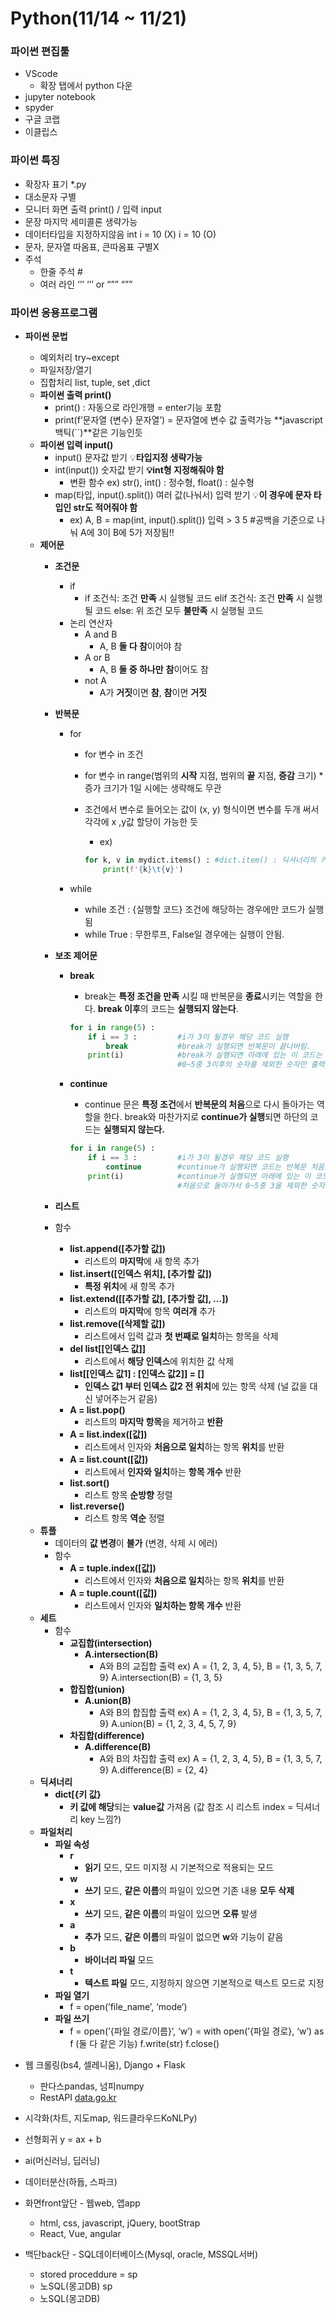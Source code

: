 Python(11/14 ~ 11/21)
=====================
### 파이썬  편집툴

- VScode
    - 확장 탭에서 python 다운
- jupyter notebook
- spyder
- 구글 코랩
- 이클립스

### 파이썬 특징

- 확장자 표기 *.py
- 대소문자 구별
- 모니터 화면 출력 print() / 입력 input
- 문장 마지막 세미콜론 생략가능
- 데이터타입을 지정하지않음 int i = 10 (X) i = 10 (O)
- 문자, 문자열 따옴표, 큰따옴표 구별X
- 주석
    - 한줄 주석 #
    - 여러 라인 ‘’’ ‘’’ or “”” “””

### 파이썬 응용프로그램

- **파이썬 문법**
    - 예외처리 try~except
    - 파일저장/열기
    - 집합처리 list, tuple, set ,dict
    - **파이썬 출력 print()**
        - print() : 자동으로 라인개행 = enter기능 포함
        - print(f’문자열 {변수} 문자열’) = 문자열에 변수 값 출력가능 **javascript 백틱(``)**같은 기능인듯
    - **파이썬 입력 input()**
        - input() 문자값 받기 💡**타입지정 생략가능**
        - int(input()) 숫자값 받기 **💡int형 지정해줘야 함**
            - 변환 함수 ex) str(), int() : 정수형, float() : 실수형
        - map(타입, input().split()) 여러 값(나눠서) 입력 받기 💡**이 경우에 문자 타입인 str도 적어줘야 함**
            - ex) A, B = map(int, input().split())
            입력 > 3 5 #공백을 기준으로 나눠 A에 3이 B에 5가 저장됨!!
    - **제어문**
        - **조건문**
            - if
                - if 조건식:
                    조건 **만족** 시 실행될 코드
                elif 조건식:
                    조건 **만족** 시 실행될 코드
                else:
                    위 조건 모두 **불만족** 시 실행될 코드
            - 논리 연산자
                - A and B
                    - A, B **둘 다 참**이어야 참
                - A or B
                    - A, B **둘 중 하나만** **참**이어도 참
                - not A
                    - A가 **거짓**이면 **참**, **참**이면 **거짓**
        - **반복문**
            - for
                - for 변수 in 조건
                - for 변수 in range(범위의 **시작** 지점, 범위의 **끝** 지점, **증감** 크기) * 증가 크기가 1일 시에는 생략해도 무관
                - 조건에서 변수로 들어오는 값이 (x, y) 형식이면 변수를 두개 써서 각각에 x ,y값 할당이 가능한 듯
                    - ex)
                    
                    ```python
                    for k, v in mydict.items() : #dict.item() : 딕셔너리의 키, 값을 (키, 값) 형태로 반환
                        print(f'{k}\t{v}')
                    ```
                    
            - while
                - while 조건 :
                    {실행할 코드}
                조건에 해당하는 경우에만 코드가 실행됨
                - while True :
                무한루프, False일 경우에는 실행이 안됨.
        - **보조 제어문**
            - **break**
                - break는 **특정 조건을 만족** 시킬 때 반복문을 **종료**시키는 역할을 한다. **break 이후**의 코드는 **실행되지 않는다**.
                
                ```python
                for i in range(5) :
                	if i == 3 :         #i가 3이 될경우 해당 코드 실행
                		break           #break가 실행되면 반복문이 끝나버림.
                	print(i)            #break가 실행되면 아래에 있는 이 코드는 실행이 되지않고
                						#0~5중 3이후의 숫자를 제외한 숫자만 출력됨.
                ```
                
            - **continue**
                - continue 문은 **특정 조건**에서 **반복문의 처음**으로 다시 돌아가는 역할을 한다. break와 마찬가지로 **continue가 실행**되면 하단의 코드는 **실행되지 않는다.**
                
                ```python
                for i in range(5) :
                	if i == 3 :         #i가 3이 될경우 해당 코드 실행
                		continue        #continue가 실행되면 코드는 반복문 처음으로 돌아감.
                	print(i)            #continue가 실행되면 아래에 있는 이 코드는 실행이 되지않고
                						#처음으로 돌아가서 0~5중 3을 제외한 숫자가 출력됨
                ```
                
       - **리스트**
        - 함수
            - **list.append([추가할 값])**
                - 리스트의 **마지막**에 새 항목 추가
            - **list.insert([인덱스 위치], [추가할 값])**
                - **특정 위치**에 새 항목 추가
            - **list.extend([[추가할 값], [추가할 값], …])**
                - 리스트의 **마지막**에 항목 **여러개** 추가
            - **list.remove([삭제할 값])**
                - 리스트에서 입력 값과 **첫 번째로 일치**하는 항목을 삭제
            - **del list[[인덱스 값]]**
                - 리스트에서 **해당 인덱스**에 위치한 값 삭제
            - **list[[인덱스 값1] : [인덱스 값2]] = []**
                - **인덱스 값1 부터 인덱스 값2 전 위치**에 있는 항목 삭제 (널 값을 대신 넣어주는거 같음)
            - **A = list.pop()**
                - 리스트의 **마지막 항목**을 제거하고 **반환**
            - **A = list.index([값])**
                - 리스트에서 인자와 **처음으로 일치**하는 항목 **위치**를 반환
            - **A = list.count([값])**
                - 리스트에서 **인자와 일치**하는 **항목 개수** 반환
            - **list.sort()**
                - 리스트 항목 **순방향** 정렬
            - **list.reverse()**
                - 리스트 항목 **역순** 정렬
    - **튜플**
        - 데이터의 **값 변경**이 **불가** (변경, 삭제 시 에러)
        - 함수
            - **A = tuple.index([값])**
                - 리스트에서 인자와 **처음으로 일치**하는 항목 **위치**를 반환
            - **A = tuple.count([값])**
                - 리스트에서 인자와 **일치하는 항목 개수** 반환
    - **세트**
        - 함수
            - **교집합(intersection)**
                - **A.intersection(B)**
                    - A와 B의 교집합 출력
                    ex) A = {1, 2, 3, 4, 5}, B = {1, 3, 5, 7, 9}
                    A.intersection(B) = {1, 3, 5}
            - **합집합(union)**
                - **A.union(B)**
                    - A와 B의 합집합 출력
                    ex) A = {1, 2, 3, 4, 5}, B = {1, 3, 5, 7, 9}
                    A.union(B) = {1, 2, 3, 4, 5, 7, 9}
            - **차집합(difference)**
                - **A.difference(B)**
                    - A와 B의 차집합 출력
                    ex) A = {1, 2, 3, 4, 5}, B = {1, 3, 5, 7, 9}
                    A.difference(B) = {2, 4}
    - **딕셔너리**
        - **dict[{키 값}**
            - **키 값에 해당**되는 **value값** 가져옴 (값 참조 시 리스트 index = 딕셔너리 key 느낌?)
    - ****************파일처리****************
        - **파일 속성**
            - **r**
                - **읽기** 모드, 모드 미지정 시 기본적으로 적용되는 모드
            - **w**
                - **쓰기** 모드, **같은 이름**의 파일이 있으면 기존 내용 **모두** **삭제**
            - **x**
                - **쓰기** 모드, **같은 이름**의 파일이 있으면 **오류** 발생
            - **a**
                - **추가** 모드, **같은 이름**의 파일이 없으면 **w**와 기능이 같음
            - **b**
                - **바이너리 파일** 모드
            - **t**
                - **텍스트 파일** 모드, 지정하지 않으면 기본적으로 텍스트 모드로 지정
        - **파일 열기**
            - f = open(’file_name’, ‘mode’)
        - ******************파일 쓰기******************
            - f = open(’{파일 경로/이름}’, ‘w’) = with open(’{파일 경로}, ‘w’) as f (둘 다 같은 기능)
            f.write(str)
            f.close()
- 웹 크롤링(bs4, 셀레니움), Django + Flask
    - 판다스pandas, 넘피numpy
    - RestAPI [data.go.kr](http://data.go.kr/)
- 시각화(차트, 지도map, 워드클라우드KoNLPy)
- 선형회귀 y = ax + b
- ai(머신러닝, 딥러닝)
- 데이터분산(하듑, 스파크)

- 화면front앞단 - 웹web, 앱app
    - html, css, javascript, jQuery, bootStrap
    - React, Vue, angular
- 백단back단 - SQL데이터베이스(Mysql, oracle, MSSQL서버)
    - stored proceddure = sp
    - 노SQL(몽고DB) sp
    - 노SQL(몽고DB)
